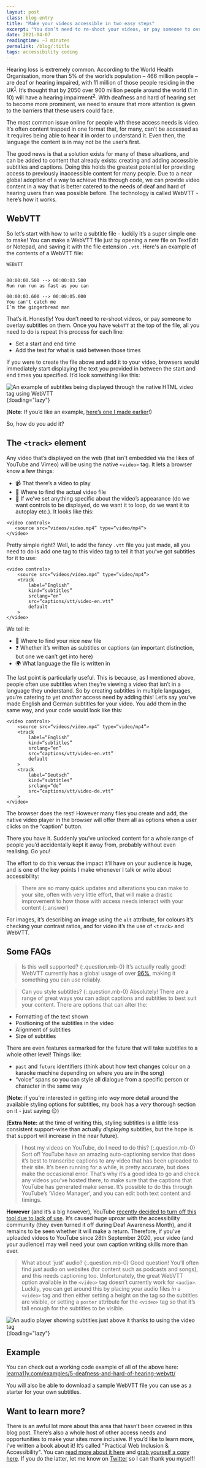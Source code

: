 ```yaml
---
layout: post
class: blog-entry
title: "Make your videos accessible in two easy steps"
excerpt: "You don’t need to re-shoot your videos, or pay someone to overlay subtitles on them. Give me a few minutes of your time and I'll show you how easy it is!"
date: 2021-04-07
readingtime: ~7 minutes
permalink: /blog/:title
tags: accessibility coding
---
```


Hearing loss is extremely common. According to the World Health Organisation, more than 5% of the world’s population – 466 million people – are deaf or hearing impaired, with 11 million of those people residing in the UK<sup>[1](https://www.gov.uk/government/publications/understanding-disabilities-and-impairments-user-profiles/saleem-profoundly-deaf-user)</sup>. It’s thought that by 2050 over 900 million people around the world (1 in 10) will have a hearing impairment<sup>[2](http://www.web-accessibility.org.uk/web-accessibility-for-the-deaf-and-hard-of-hearing.html)</sup>. With deafness and hard of hearing set to become more prominent, we need to ensure that more attention is given to the barriers that these users could face.

The most common issue online for people with these access needs is video. It’s often content trapped in one format that, for many, can’t be accessed as it requires being able to hear it in order to understand it. Even then, the language the content is in may not be the user’s first.

The good news is that a solution exists for many of these situations, and can be added to content that already exists: creating and adding accessible subtitles and captions. Doing this holds the greatest potential for providing access to previously inaccessible content for many people. Due to a near global adoption of a way to achieve this through code, we can provide video content in a way that is better catered to the needs of deaf and hard of hearing users than was possible before. The technology is called WebVTT - here’s how it works.

## WebVTT
So let’s start with how to write a subtitle file - luckily it’s a super simple one to make! You can make a WebVTT file just by opening a new file on TextEdit or Notepad, and saving it with the file extension `.vtt`. Here's an example of the contents of a WebVTT file:

```
WEBVTT


00:00:00.500 --> 00:00:03.500
Run run run as fast as you can

00:00:03.600 --> 00:00:05.000
You can't catch me
I’m the gingerbread man
```

That’s it. Honestly! You don’t need to re-shoot videos, or pay someone to overlay subtitles on them. Once you have `WebVTT` at the top of the file, all you need to do is repeat this process for each line:
- Set a start and end time
- Add the text for what is said between those times

If you were to create the file above and add it to your video, browsers would immediately start displaying the text you provided in between the start and end times you specified. It’d look something like this:

![An example of subtitles being displayed through the native HTML video tag using WebVTT](/static/img/posts/make-your-videos-accessible-in-two-easy-steps/caption-example.jpg){:loading="lazy"}

(**Note**: If you’d like an example, [here’s one I made earlier](http://learna11y.com/examples/5-deafness-and-hard-of-hearing-webvtt/vtt/video.vtt)!)

So, how do you add it?

## The `<track>` element
Any video that’s displayed on the web (that isn't embedded via the likes of YouTube and Vimeo) will be using the native `<video>` tag. It lets a browser know a few things:
- 📹 That there’s a video to play
- 🔎 Where to find the actual video file
- 🎨 If we’ve set anything specific about the video’s appearance (do we want controls to be displayed, do we want it to loop, do we want it to autoplay etc.). It looks like this:

```
<video controls>
   <source src=“videos/video.mp4” type=“video/mp4”>
</video>
```

Pretty simple right? Well, to add the fancy `.vtt` file you just made, all you need to do is add one tag to this video tag to tell it that you’ve got subtitles for it to use:

```
<video controls>
    <source src=“videos/video.mp4” type=“video/mp4”>
    <track
        label=“English”
        kind=“subtitles”
        srclang=“en”
        src=“captions/vtt/video-en.vtt”
        default
    >
</video>
```

We tell it:
- 🔎 Where to find your nice new file
- ❓ Whether it’s written as subtitles or captions (an important distinction, but one we can’t get into here)
- 🌍 What language the file is written in

The last point is particularly useful. This is because, as I mentioned above, people often use subtitles when they’re viewing a video that isn’t in a language they understand. So by creating subtitles in multiple languages, you’re catering to yet *another* access need by adding this! Let’s say you’ve made English and German subtitles for your video. You add them in the same way, and your code would look like this:

```
<video controls>
    <source src=“videos/video.mp4” type=“video/mp4”>
    <track
        label=“English”
        kind=“subtitles”
        srclang=“en”
        src=“captions/vtt/video-en.vtt”
        default
    >
    <track
        label=“Deutsch”
        kind=“subtitles”
        srclang=“de”
        src=“captions/vtt/video-de.vtt”
    >
</video>
```

The browser does the rest! However many files you create and add, the native video player in the browser will offer them all as options when a user clicks on the “caption” button.

There you have it. Suddenly you’ve unlocked content for a whole range of people you’d accidentally kept it away from, probably without even realising. Go you!

The effort to do this versus the impact it’ll have on your audience is huge, and is one of the key points I make whenever I talk or write about accessibility:

> There are so many quick updates and alterations you can make to your site, often with very little effort, that will make a drastic improvement to how those with access needs interact with your content
{:.answer}

For images, it’s describing an image using the `alt` attribute, for colours it’s checking your contrast ratios, and for video it’s the use of `<track>` and WebVTT.

## Some FAQs
> Is this well supported?
{:.question.mb-0}
It’s actually really good! WebVTT currently has a global usage of over [96%](https://caniuse.com/webvtt), making it something you can use reliably.

> Can you style subtitles?
{:.question.mb-0}
Absolutely! There are a range of great ways you can adapt captions and subtitles to best suit your content. There are options that can alter the:
- Formatting of the text shown
- Positioning of the subtitles in the video
- Alignment of subtitles
- Size of subtitles

There are even features earmarked for the future that will take subtitles to a whole other level! Things like:
- `past` and `future` identifiers (think about how text changes colour on a karaoke machine depending on where you are in the song)
- “voice” spans so you can style all dialogue from a specific person or character in the same way

(**Note:** if you’re interested in getting into *way* more detail around the available styling options for subtitles, my book has a *very* thorough section on it - just saying 😉)

(**Extra Note:** at the time of writing this, styling subtitles is a little less consistent support-wise than actually *displaying* subtitles, but the hope is that support will increase in the near future).

> I host my videos on YouTube, do I need to do this?
{:.question.mb-0}
Sort of! YouTube have an amazing auto-captioning service that does it’s best to transcribe captions to any video that has been uploaded to their site. It’s been running for a while, is pretty accurate, but does make the occasional error. That’s why it’s a good idea to go and check any videos you’ve hosted there, to make sure that the captions that YouTube has generated make sense. It’s possible to do this through YouTube’s ‘Video Manager’, and you can edit both text content and timings.

**However** (and it’s a big however), YouTube [recently decided to turn off this tool due to lack of use](https://www.theverge.com/2020/7/31/21349401/youtube-community-captions-deaf-creators-accessibility-google). It’s caused huge uproar with the accessibility community (they even turned it off during Deaf Awareness Month), and it remains to be seen whether it will make a return. Therefore, if you’ve uploaded videos to YouTube since 28th September 2020, your video (and your audience) may well need your own caption writing skills more than ever.

> What about ‘just’ audio?
{:.question.mb-0}
Good question! You’ll often find *just* audio on websites (for content such as podcasts and songs), and this needs captioning too. Unfortunately, the great WebVTT option available in the `<video>` tag doesn’t currently work for `<audio>`. Luckily, you can get around this by placing your audio files *in* a `<video>` tag and then either setting a height on the tag so the subtitles are visible, or setting a `poster` attribute for the `<video>` tag so that it’s tall enough for the subtitles to be visible.

![An audio player showing subtitles just above it thanks to using the video tag](/static/img/posts/make-your-videos-accessible-in-two-easy-steps/audio-player-with-subtitles.jpg){:loading="lazy"}


## Example
You can check out a working code example of all of the above here:
[learna11y.com/examples/5-deafness-and-hard-of-hearing-webvtt/](https://learna11y.com/examples/5-deafness-and-hard-of-hearing-webvtt/)

You will also be able to download a sample WebVTT file you can use as a starter for your own subtitles.

## Want to learn more?
There is an awful lot more about this area that hasn’t been covered in this blog post. There’s also a whole host of other access needs and opportunities to make your sites more inclusive. If you’d like to learn more, I’ve written a book about it! It’s called "Practical Web Inclusion & Accessibility". You can [read more about it here](https://learna11y.com) and [grab yourself a copy here](https://learna11y.com/buy). If you do the latter, let me know on [Twitter](https://twitter.com/MrFirthy) so I can thank you myself!
